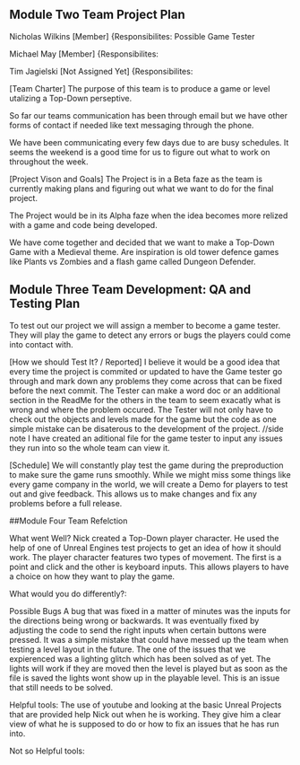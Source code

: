 ## Module Two Team Project Plan
Nicholas Wilkins [Member] {Responsibilites: Possible Game Tester

Michael May [Member] {Responsibilites:

Tim Jagielski [Not Assigned Yet] {Responsibilites:

[Team Charter]
The purpose of this team is to produce a game or level utalizing a Top-Down perseptive. 

So far our teams communication has been through email but we have other forms of contact if needed like text messaging through the phone.

We have been communicating every few days due to are busy schedules. It seems the weekend is a good time for us to figure out what to work on throughout the week.

[Project Vison and Goals]
The Project is in a Beta faze as the team is currently making plans and figuring out what we want to do for the final project.

The Project would be in its Alpha faze when the idea becomes more relized with a game and code being developed.

We have come together and decided that we want to make a Top-Down Game with a Medieval theme. Are inspiration is old tower defence games like Plants vs Zombies and a flash game called Dungeon Defender.

## Module Three Team Development: QA and Testing Plan
To test out our project we will assign a member to become a game tester. They will play the game to detect any errors or bugs the players could come into contact with. 

[How we should Test It? / Reported]
I believe it would be a good idea that every time the project is commited or updated to have the Game tester go through and mark down any problems they come across that can be fixed before the next commit. The Tester can make a word doc or an additional section in the ReadMe for the others in the team to seem exacatly what is wrong and where the problem occured. The Tester will not only have to check out the objects and levels made for the game but the code as one simple mistake can be disaterous to the development of the project.
//side note I have created an aditional file for the game tester to input any issues they run into so the whole team can view it.

[Schedule]
We will constantly play test the game during the preproduction to make sure the game runs smoothly. While we might miss some things like every game company in the world, we will create a Demo for players to test out and give feedback. This allows us to make changes and fix any problems before a full release. 

##Module Four Team Refelction

What went Well?
Nick created a Top-Down player character. He used the help of one of Unreal Engines test projects to get an idea of how it should work. The player character features two types of movement. The first is a point and click and the other is keyboard inputs. This allows players to have a choice on how they want to play the game. 

What would you do differently?:

Possible Bugs
A bug that was fixed in a matter of minutes was the inputs for the directions being wrong or backwards. It was eventually fixed by adjusting the code to send the right inputs when certain buttons were pressed. It was a simple mistake that could have messed up the team when testing a level layout in the future.
The one of the issues that we expierenced was a lighting glitch which has been solved as of yet. The lights will work if they are moved then the level is played but as soon as the file is saved the lights wont show up in the playable level. This is an issue that still needs to be solved.

Helpful tools:
The use of youtube and looking at the basic Unreal Projects that are provided help Nick out when he is working. They give him a clear view of what he is supposed to do or how to fix an issues that he has run into. 

Not so Helpful tools:
